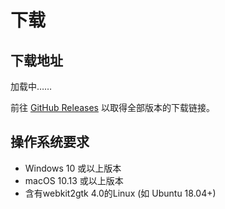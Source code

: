 # 下载
<h2 id="Download">下载地址</h2>
<p id="OSVERSION">加载中……</p>
<p id="EPHVERSION"></p>
<div id="downloadButtonContainer"></div>

前往 [GitHub Releases](https://github.com/ResetPower/Epherome/releases) 以取得全部版本的下载链接。

## 操作系统要求

- Windows 10 或以上版本
- macOS 10.13 或以上版本
- 含有webkit2gtk 4.0的Linux (如 Ubuntu 18.04+)

<style>
    .downloadbutton {
        padding: 10px 20px;
        font-size: 18px;
        background-color: #4CAF50;
        color: white;
        border: none;
        border-radius: 5px;
        cursor: pointer;
    }
</style>

<script module>
    export default {
        mounted() {
        fetch('https://api.github.com/repos/ResetPower/Epherome/releases')
            .then(response => response.json())
            .then(data => {
                const htmlUrl = data[0].html_url;
                const version = htmlUrl.match(/tag\/(.*)$/)[1];
                this.checkOperatingSystem(version);
            });
        },
        methods: {
            checkOperatingSystem(version) {
                document.getElementById("downloadButtonContainer").innerHTML = null;
                var osName = "Unknown";
                var osVersion = "Unknown";
                var userAgent = navigator.userAgent.toLowerCase();
                if (userAgent.indexOf("win") >= 0) {
                    osName = "Windows";
                    osVersion = "Windows 10 及以上（Windows 7 用户请自行从 <a href='https://github.com/ResetPower/Epherome/' target='_blank'>源代码</a> 参照 <a href='https://tauri.app/zh-cn/v1/guides/building/windows/#supporting-windows-7' target='_blank'>Tauri 官方文档</a> 进行编译使用）";
                    this.addDownloadButton("https://github.com/ResetPower/Epherome/releases/download/"+version+"/Epherome_"+version+"_x86-setup.exe", "下载x86安装程序(.exe)");
                    this.addDownloadButton("https://github.com/ResetPower/Epherome/releases/download/"+version+"/Epherome_"+version+"_x64-setup.exe", "下载x64安装程序(.exe)");
                    this.addDownloadButton("https://github.com/ResetPower/Epherome/releases/download/"+version+"/Epherome_"+version+"_arm64-setup.exe", "下载arm64安装程序(.exe)");
                } else if (userAgent.indexOf("mac") >= 0) {
                    osName = "macOS";
                    osVersion = "macOS High Sierra (10.13) 及以上";
                    this.addDownloadButton("https://github.com/ResetPower/Epherome/releases/download/"+version+"/Epherome_"+version+"_universal.dmg", "下载Universal安装映像(.dmg)");
                    this.addDownloadButton("https://github.com/ResetPower/Epherome/releases/download/"+version+"/Epherome_universal.app.tar.gz", "下载Universal软件(.app)")
                } else if (userAgent.indexOf("linux") >= 0) {
                    osName = "Linux";
                    osVersion = "含有webkit2gtk 4.0的Linux (如 Ubuntu 18.04+)，暂未支持Linux Arm64";
                    this.addDownloadButton("https://github.com/ResetPower/Epherome/releases/download/"+version+"/epherome_"+version+"_amd64.deb", "下载amd64软件包(.deb)");
                    this.addDownloadButton("https://github.com/ResetPower/Epherome/releases/download/"+version+"/epherome_"+version+"_amd64.AppImage", "下载amd64通用软件包(.AppImage)");
                }
                document.getElementById("Download").innerHTML = "Epherome " + osName + "版";
                document.getElementById("OSVERSION").innerHTML = "系统要求：" + osVersion;
                document.getElementById("EPHVERSION").innerHTML = "当前最新版本：" + version;
                if (osName == "Unknown") {
                    document.getElementById("Download").innerHTML = "Epherome";
                    document.getElementById("OSVERSION").innerHTML = "Epherome不支持您使用的设备"
                    document.getElementById("EPHVERSION").innerHTML = null
                }
                if ((userAgent.indexOf("iphone") >= 0) || (userAgent.indexOf("android") >= 0)) {
                    document.getElementById("Download").innerHTML = "Epherome";
                    document.getElementById("OSVERSION").innerHTML = "很抱歉，Epherome不支持手机/平板使用";
                    document.getElementById("EPHVERSION").innerHTML = "若要下载，请访问下方Github Release界面或使用电脑访问";
                    document.getElementById("downloadButtonContainer").innerHTML = null
                }
            },
            addDownloadButton(downloadUrl, buttonText) {
                var container = document.getElementById("downloadButtonContainer");
                var buttonContainer = document.createElement("div");
                buttonContainer.className = "button-container";
                var button = document.createElement("a");
                button.innerHTML = buttonText;
                button.setAttribute("href",downloadUrl)
                buttonContainer.appendChild(button);
                container.appendChild(buttonContainer);
            }
        }
    }
</script>